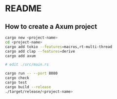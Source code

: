 # README

## How to create a Axum project

```bash
cargo new <project-name>
cd <project-name>
cargo add tokio --features=macros,rt-multi-thread
cargo add clap --features=derive
cargo add axum

# edit ./src/main.rs

cargo run -- --port 8080
cargo check
cargo test
cargo build --release
./target/release/<project-name>
```
